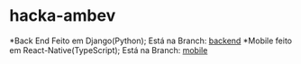 # hacka-ambev
*Back End Feito em Django(Python); Está na Branch: [backend](https://github.com/Nephilim-Jack/hacka-ambev/tree/backend)
*Mobile feito em React-Native(TypeScript); Está na Branch: [mobile](https://github.com/Nephilim-Jack/hacka-ambev/tree/mobile)
